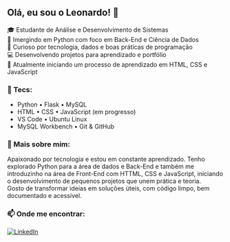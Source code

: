 ## Olá, eu sou o Leonardo! 👋

🎓 Estudante de Análise e Desenvolvimento de Sistemas  
🐍 Imergindo em Python com foco em Back-End e Ciência de Dados  
🧠 Curioso por tecnologia, dados e boas práticas de programação  
💻 Desenvolvendo projetos para aprendizado e portfólio  
🌱 Atualmente iniciando um processo de aprendizado em HTML, CSS e JavaScript  

### 🎯 Tecs:
- Python • Flask • MySQL 
- HTML • CSS • JavaScript (em progresso)
- VS Code • Ubuntu Linux
- MySQL Workbench • Git & GitHub

### 📌 Mais sobre mim:
Apaixonado por tecnologia e estou em constante aprendizado. Tenho explorado Python para a área de dados e Back-End e também me introduzinho na área de Front-End com HTTML, CSS e JavaScript, iniciando o desenvolvimento de pequenos projetos que unem prática e teoria.  
Gosto de transformar ideias em soluções úteis, com código limpo, bem documentado e acessível.


### 📫 Onde me encontrar:
[![LinkedIn](https://img.shields.io/badge/-LinkedIn-0A66C2?style=flat&logo=linkedin&logoColor=white)](https://www.linkedin.com/in/leonardo-bondia)

